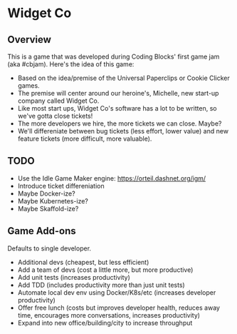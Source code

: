 # Widget Co
## Overview
This is a game that was developed during Coding Blocks' first game jam (aka #cbjam). Here's the idea of this game:

* Based on the idea/premise of the Universal Paperclips or Cookie Clicker games.
* The premise will center around our heroine's, Michelle, new start-up company called Widget Co.
* Like most start ups, Widget Co's software has a lot to be written, so we've gotta close tickets!
* The more developers we hire, the more tickets we can close. Maybe?
* We'll differeniate between bug tickets (less effort, lower value) and new feature tickets (more difficult, more valuable).

## TODO
* Use the Idle Game Maker engine: https://orteil.dashnet.org/igm/
* Introduce ticket differeniation
* Maybe Docker-ize?
* Maybe Kubernetes-ize?
* Maybe Skaffold-ize?

## Game Add-ons
Defaults to single developer.
* Additional devs (cheapest, but less efficient)
* Add a team of devs (cost a little more, but more productive)
* Add unit tests (increases productivity)
* Add TDD (includes productivity more than just unit tests)
* Automate local dev env using Docker/K8s/etc (increases developer productivity)
* Offer free lunch (costs but improves developer health, reduces away time, encourages more conversations, increases productivity)
* Expand into new office/building/city to increase throughput